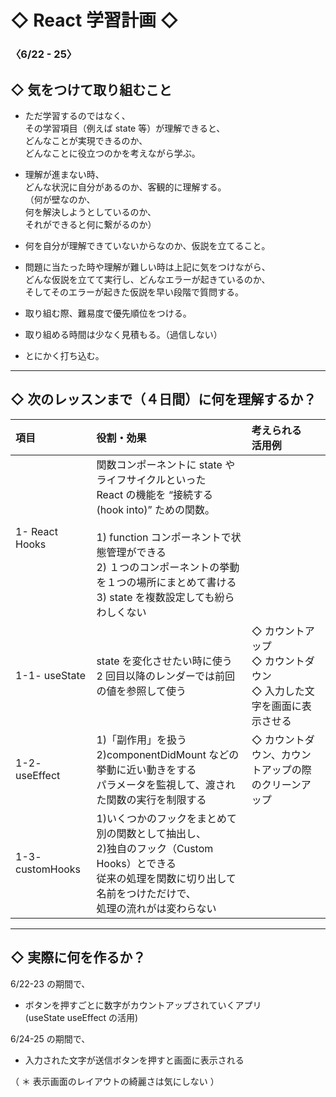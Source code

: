 # ◇ React 学習計画 ◇

### 〈6/22 - 25〉

## ◇ 気をつけて取り組むこと

- ただ学習するのではなく、<br/>その学習項目（例えば state 等）が理解できると、<br/>どんなことが実現できるのか、<br/>どんなことに役立つのかを考えながら学ぶ。

- 理解が進まない時、<br/>どんな状況に自分があるのか、客観的に理解する。<br/>
  （何が壁なのか、<br/>何を解決しようとしているのか、<br/>それができると何に繋がるのか）

- 何を自分が理解できていないからなのか、仮説を立てること。

- 問題に当たった時や理解が難しい時は上記に気をつけながら、<br/>どんな仮説を立てて実行し、どんなエラーが起きているのか、<br/>そしてそのエラーが起きた仮説を早い段階で質問する。

- 取り組む際、難易度で優先順位をつける。

- 取り組める時間は少なく見積もる。（過信しない）

- とにかく打ち込む。

---

## ◇ 次のレッスンまで（４日間）に何を理解するか？

| 項目             | 役割・効果                                                                                                                                                                                                                                                                      | 考えられる<br />活用例                                                     |
| :--------------- | :------------------------------------------------------------------------------------------------------------------------------------------------------------------------------------------------------------------------------------------------------------------------------ | :------------------------------------------------------------------------- |
| 1- React Hooks   | 関数コンポーネントに state やライフサイクルといった<br/>React の機能を “接続する (hook into)” ための関数。<br/><br/>1) function コンポーネントで状態管理ができる<br/>2) １つのコンポーネントの挙動を１つの場所にまとめて書ける<br/>3) state を複数設定しても紛らわしくない<br/> |                                                                            |
| 1-1- useState    | state を変化させたい時に使う<br/>2 回目以降のレンダーでは前回の値を参照して使う                                                                                                                                                                                                 | ◇ カウントアップ<br/>◇ カウントダウン<br/>◇ 入力した文字を画面に表示させる |
| 1-2- useEffect   | 1)「副作用」を扱う<br/>2)componentDidMount などの挙動に近い動きをする<br/>パラメータを監視して、渡された関数の実行を制限する                                                                                                                                                    | ◇ カウントダウン、カウントアップの際のクリーンアップ                       |
| 1-3- customHooks | 1)いくつかのフックをまとめて別の関数として抽出し、<br/>2)独自のフック（Custom Hooks）とできる<br/>従来の処理を関数に切り出して名前をつけただけで、<br/>処理の流れがは変わらない                                                                                                 |                                                                            |

---

## ◇ 実際に何を作るか？

6/22-23 の期間で、

- ボタンを押すごとに数字がカウントアップされていくアプリ<br/>(useState useEffect の活用)

6/24-25 の期間で、

- 入力された文字が送信ボタンを押すと画面に表示される

（ ＊ 表示画面のレイアウトの綺麗さは気にしない ）

